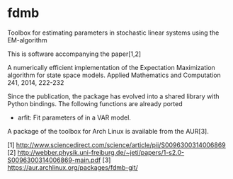 # fdmb
Toolbox for estimating parameters in stochastic linear systems using the EM-algorithm

This is software accompanying the paper[1,2]
   
   A numerically efficient implementation of the Expectation Maximization algorithm for state space models.
   Applied Mathematics and Computation 241, 2014, 222-232
   
Since the publication, the package has evolved into a shared library with Python bindings. The
following functions are already ported

- arfit: Fit parameters of in a VAR model.


A package of the toolbox for Arch Linux is available from the AUR[3].


[1] http://www.sciencedirect.com/science/article/pii/S0096300314006869
[2] http://webber.physik.uni-freiburg.de/~jeti/papers/1-s2.0-S0096300314006869-main.pdf
[3] https://aur.archlinux.org/packages/fdmb-git/
